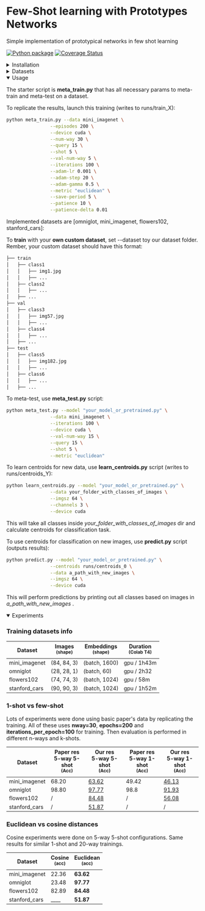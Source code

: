 # Few-Shot learning with Prototypes Networks
Simple implementation of prototypical networks in few shot learning

[![Python package](https://github.com/fabian57fabian/prototypical-networks-few-shot-learning/actions/workflows/ci.yml/badge.svg)](https://github.com/fabian57fabian/prototypical-networks-few-shot-learning/actions/workflows/ci.yml)
[![Coverage Status](https://coveralls.io/repos/github/fabian57fabian/prototypical-networks-few-shot-learning/badge.svg)](https://coveralls.io/github/fabian57fabian/prototypical-networks-few-shot-learning)

<details>
<summary>Installation</summary>

Create a conda/virtualenv with all necessary packages:

### Conda

`conda create --name fs-learn`

`conda activate fs-learn`

`conda install pytorch torchvision torchaudio -c pytorch`

`conda install --file requirements.txt`

### Venv

`python3 -m pip install virtualenv`

`virtualenv venv-fs-learn`

`source venv/bin/activate`

`python3 -m pip install torch torchvision`

`python3 -m pip install ./requirements.txt`

</details>

<details>
<summary>Datasets</summary>

We used 3 main classification datasets:
- **mini_imagenet**: a collection of 100 real-world objects classes as rgb images.
  - total: 60,000
  - splits: 64 train, 16 val, 20 test (according to Vinyals et al)
  - Used in paper
  - ![](docs/images/mini_imagenet_dataset.png)
- **omniglot**: a collection of 1623 classes of handwritted characters. Each image is then rotated 3 more times by 90 degrees.
  - total: 32460 real, plus 4 rotations per image
  - splits: 1032 train, 172 val, 464 test (according to Vinyals et al)
  - Used in paper
  - ![](docs/images/omniglot_dataset.jpg)
- **flowers102**: a collection of 102 real-world flowers classes as rgb images.
  - total: 32460 real, plus 4 rotations per image
  - splits: 64 train, 16 val, 22 test (random seed for splits)
  - **NOT** Used in paper
  - ![](docs/images/flowers102_dataset.png)
- **stanfors_cars**: a collection of 192 real-world cars classes as rgb images.
  - total: 9999999
  - splits: 60% train, 20% val, 30% test (random seed for splits)
  - **NOT** Used in paper
  - ![](docs/images/stanford_cars_dataset.png)
</details>

<details open>
<summary>Usage</summary>

The starter script is **meta_train.py** that has all necessary params to meta-train and meta-test on a dataset.

To replicate the results, launch this training (writes to runs/train_X):

```bash
python meta_train.py --data mini_imagenet \
                --episodes 200 \
                --device cuda \
                --num-way 30 \
                --query 15 \
                --shot 5 \
                --val-num-way 5 \
                --iterations 100 \
                --adam-lr 0.001 \
                --adam-step 20 \
                --adam-gamma 0.5 \
                --metric "euclidean" \
                --save-period 5 \
                --patience 10 \
                --patience-delta 0.01
```

Implemented datasets are [omniglot, mini_imagenet, flowers102, stanford_cars]:

To **train** with your **own custom dataset**, set --dataset toy our dataset folder. 
<br/>
Rember, your custom dataset should have this format:

```bash
├── train
│   ├── class1
│   │   ├── img1.jpg
│   │   ├── ...
│   ├── class2
│   │   ├── ...
│   ├── ...
├── val
│   ├── class3
│   │   ├── img57.jpg
│   │   ├── ...
│   ├── class4
│   │   ├── ...
│   ├── ...
├── test
│   ├── class5
│   │   ├── img182.jpg
│   │   ├── ...
│   ├── class6
│   │   ├── ...
│   ├── ...
```


To meta-test, use **meta_test.py** script:

```bash
python meta_test.py --model "your_model_or_pretrained.py" \
                --data mini_imagenet \
                --iterations 100 \
                --device cuda \
                --val-num-way 15 \
                --query 15 \
                --shot 5 \
                --metric "euclidean"
```

To learn centroids for new data, use **learn_centroids.py** script (writes to runs/centroids_Y):

```bash
python learn_centroids.py --model "your_model_or_pretrained.py" \
                --data your_folder_with_classes_of_images \
                --imgsz 64 \
                --channels 3 \
                --device cuda
```

This will take all classes inside _your_folder_with_classes_of_images_ dir and calculate centroids for classification task.


To use centroids for classification on new images, use **predict.py** script (outputs results):

```bash
python predict.py --model "your_model_or_pretrained.py" \
                --centroids runs/centroids_0 \
                --data a_path_with_new_images \
                --imgsz 64 \
                --device cuda
```

This will perform predictions by printing out all classes based on images in _a_path_with_new_images_ .

</details>

<details open>
<summary>Experiments</summary>

### Training datasets info

| Dataset | Images<br><sup>(shape) | Embeddings<br><sup>(shape) | Duration<br><sup>(Colab T4) |
|---------|------------------------|----------------------------|-----------------------------|
| mini_imagenet | (84, 84, 3)            | (batch, 1600)              | gpu / 1h43m                 |
| omniglot | (28, 28, 1)            | (batch, 60)                | gpu / 2h32                  |
| flowers102 | (74, 74, 3)            | (batch, 1024)              | gpu / 58m                   |
| stanford_cars | (90, 90, 3)            | (batch, 1024)              | gpu / 1h52m                 |


### 1-shot vs few-shot

Lots of experiments were done using basic paper's data by replicating the training.
All of these uses **nway=30**, **epochs=200** and **iterations_per_epoch=100** for training.
Then evaluation is performed in different n-ways and k-shots.

| Dataset       | Paper res<br>5-way 5-shot<br><sup>(Acc) | Our res<br>5-way 5-shot<br><sup>(Acc)                                                                                             | Paper res<br>5-way 1-shot<br><sup>(Acc) | Our res<br>5-way 1-shot<br><sup>(Acc)                                                                                             |
|---------------|-----------------------------------------|-----------------------------------------------------------------------------------------------------------------------------------|-----------------------------------------|-----------------------------------------------------------------------------------------------------------------------------------|
| mini_imagenet | 68.20                                   | [63.62](https://github.com/fabian57fabian/fewshot-learning-prototypical-networks/blob/main/results/mini_imagenet/train_5shot.png) | 49.42                                   | [46.13](https://github.com/fabian57fabian/fewshot-learning-prototypical-networks/blob/main/results/mini_imagenet/train_1shot.png) |
| omniglot      | 98.80                                   | [97.77](https://github.com/fabian57fabian/fewshot-learning-prototypical-networks/blob/main/results/omniglot/train_5shot.png)      | 98.8                                    | [91.93](https://github.com/fabian57fabian/fewshot-learning-prototypical-networks/blob/main/results/omniglot/train_1shot.png)      | 
| flowers102    | /                                       | [84.48](https://github.com/fabian57fabian/fewshot-learning-prototypical-networks/blob/main/results/flowers102/train_5shot.png)    | /                                       | [56.08](https://github.com/fabian57fabian/fewshot-learning-prototypical-networks/blob/main/results/flowers102/train_1shot.png)    | 
| stanford_cars | /                                       | [51.87](https://github.com/fabian57fabian/fewshot-learning-prototypical-networks/blob/main/results/stanford_cars/train_5shot.png) | /                                       | /                                                                                                                                 | 

### Euclidean vs cosine distances

Cosine experiments were done on 5-way 5-shot configurations.
Same results for similar 1-shot and 20-way trainings.

| Dataset       | Cosine<br><sup>(acc) | Euclidean<br><sup>(acc) |
|---------------|---------------------|-------------------------|
| mini_imagenet | 22.36               | **63.62**               |
| omniglot      | 23.48               | **97.77**               |
| flowers102    | 82.89               | **84.48**               |
| stanford_cars | ____                | **51.87**               |


</details>
